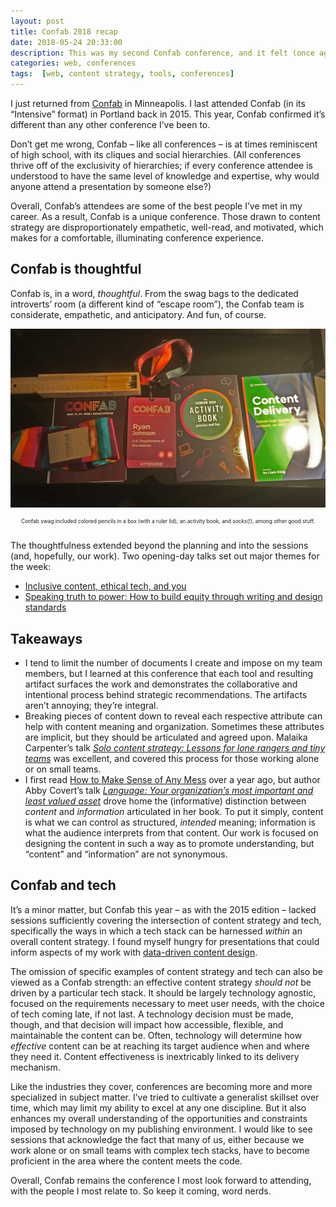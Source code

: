```yaml
---
layout: post
title: Confab 2018 recap
date: 2018-05-24 20:33:00
description: This was my second Confab conference, and it felt (once again) unique among conferences. Confab is special, because Confab is thoughtful.
categories: web, conferences
tags:  [web, content strategy, tools, conferences]
---
```


I just returned from [Confab](https://www.confabevents.com/) in Minneapolis. I last attended Confab (in its “Intensive” format) in Portland back in 2015. This year, Confab confirmed it’s different than any other conference I’ve been to.

Don’t get me wrong, Confab – like all conferences – is at times reminiscent of high school, with its cliques and social hierarchies. (All conferences thrive off of the exclusivity of hierarchies; if every conference attendee is understood to have the same level of knowledge and expertise, why would anyone attend a presentation by someone else?)

Overall, Confab’s attendees are some of the best people I’ve met in my career. As a result, Confab is a unique conference. Those drawn to content strategy are disproportionately empathetic, well-read, and motivated, which makes for a comfortable, illuminating conference experience.

## Confab is thoughtful

Confab is, in a word, _thoughtful_. From the swag bags to the dedicated introverts’ room (a different kind of “escape room”), the Confab team is considerate, empathetic, and anticipatory. And fun, of course.

![Socks, notebooks, and colored pencils provided by the confab conference team](../assets/images/confab.jpg)
<p style="font-size: .6em; text-align: center;">Confab swag included colored pencils in a box (with a ruler lid), an activity book, and socks(!), among other good stuff.</p>

<br>
The thoughtfulness extended beyond the planning and into the sessions (and, hopefully, our work). Two opening-day talks set out major themes for the week:

* [Inclusive content, ethical tech, and you](https://www.confabevents.com/2018-sessions/inclusive-content-ethical-tech-and-you)
* [Speaking truth to power: How to build equity through writing and design standards](https://www.confabevents.com/2018-sessions/speaking-truth-to-power-how-to-build-equity-through-writing-and-design-standards)

## Takeaways

* I tend to limit the number of documents I create and impose on my team members, but I learned at this conference that each tool and resulting artifact surfaces the work and demonstrates the collaborative and intentional process behind strategic recommendations. The artifacts aren’t annoying; they’re integral.
* Breaking pieces of content down to reveal each respective attribute can help with content meaning and organization. Sometimes these attributes are implicit, but they should be articulated and agreed upon. Malaika Carpenter’s talk [_Solo content strategy: Lessons for lone rangers and tiny teams_](https://www.confabevents.com/2018-sessions/solo-content-strategy-lessons-for-lone-rangers-and-tiny-teams) was excellent, and covered this process for those working alone or on small teams.
* I first read [How to Make Sense of Any Mess](http://www.howtomakesenseofanymess.com/) over a year ago, but author Abby Covert’s talk [_Language: Your organization’s most important and least valued asset_](https://www.confabevents.com/2018-sessions/language-your-organizations-most-important-and-least-valued-asset) drove home the (informative) distinction between _content_ and _information_ articulated in her book. To put it simply, content is what we can control as structured, _intended_ meaning; information is what the audience interprets from that content. Our work is focused on designing the content in such a way as to promote understanding, but “content” and “information” are not synonymous.

## Confab and tech

It’s a minor matter, but Confab this year – as with the 2015 edition – lacked sessions sufficiently covering the intersection of content strategy and tech, specifically the ways in which a tech stack can be harnessed _within_ an overall content strategy. I found myself hungry for presentations that could inform aspects of my work with [data-driven content design](/content-writes-itself/#content-that-writes-itself).

The omission of specific examples of content strategy and tech can also be viewed as a Confab strength: an effective content strategy _should not_ be driven by a particular tech stack. It should be largely technology agnostic, focused on the requirements necessary to meet user needs, with the choice of tech coming late, if not last. A technology decision must be made, though, and that decision will impact how accessible, flexible, and maintainable the content can be. Often, technology will determine how _effective_ content can be at reaching its target audience when and where they need it. Content effectiveness is inextricably linked to its delivery mechanism.

Like the industries they cover, conferences are becoming more and more specialized in subject matter. I’ve tried to cultivate a generalist skillset over time, which may limit my ability to excel at any one discipline. But it also enhances my overall understanding of the opportunities and constraints imposed by technology on my publishing environment. I would like to see sessions that acknowledge the fact that many of us, either because we work alone or on small teams with complex tech stacks, have to become proficient in the area where the content meets the code.

Overall, Confab remains the conference I most look forward to attending, with the people I most relate to. So keep it coming, word nerds.